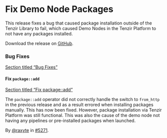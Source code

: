 # Fix Demo Node Packages

This release fixes a bug that caused package installation outside of the Tenzir Library to fail, which caused Demo Nodes in the Tenzir Platform to not have any packages installed.

Download the release on [GitHub](https://github.com/tenzir/tenzir/releases/tag/v5.3.4).

### Bug Fixes

[Section titled “Bug Fixes”](#bug-fixes)

#### Fix `package::add`

[Section titled “Fix package::add”](#fix-packageadd)

The `package::add` operator did not correctly handle the switch to `from_http` in the previous release and as a result errored when installing packages manually. This has now been fixed. However, package installation via Tenzir Platform was still functional. This was also the cause of the demo node not having any pipelines or pre-installed packages when launched.

By [@raxyte](https://github.com/raxyte) in [#5271](https://github.com/tenzir/tenzir/pull/5271).